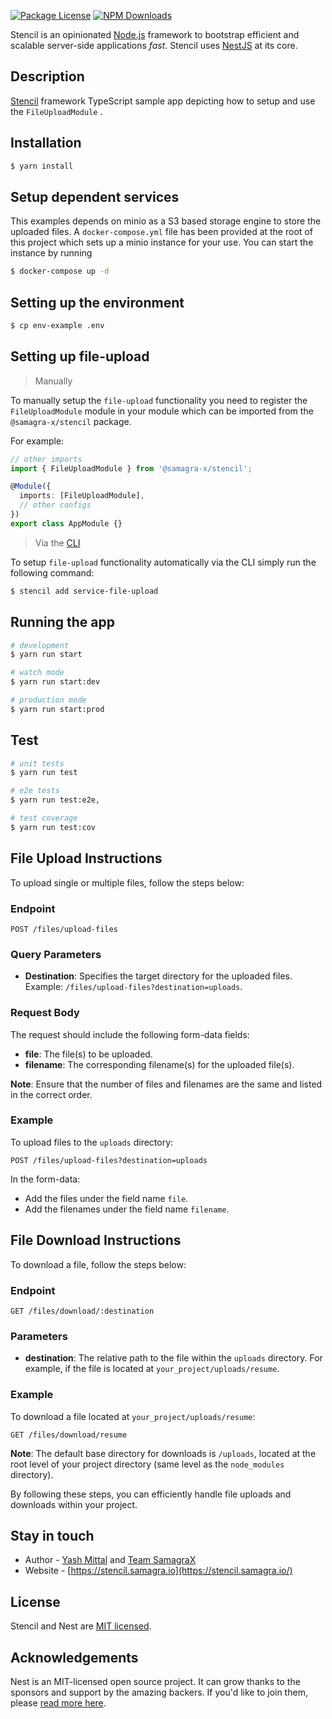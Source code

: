 <p align="left">
  <a href="https://www.npmjs.com/~nestjscore" target="_blank"><img src="https://img.shields.io/npm/l/@nestjs/core.svg" alt="Package License" /></a>
  <a href="https://www.npmjs.com/~nestjscore" target="_blank"><img src="https://img.shields.io/npm/dm/@samagra-x/stencil.svg" alt="NPM Downloads" /></a>
</p>
<p align="left">Stencil is an opinionated <a href="http://nodejs.org" target="_blank">Node.js</a> framework to bootstrap efficient and scalable server-side applications <em>fast</em>. Stencil uses <a href="https://nestjs.com" target="_blank"> NestJS</a> at its core.</p>

## Description

[Stencil](https://github.com/SamagraX-stencil/stencil) framework TypeScript sample app depicting how to setup and use the `FileUploadModule` .

## Installation

```bash
$ yarn install
```

## Setup dependent services

This examples depends on minio as a S3 based storage engine to store the uploaded files. A `docker-compose.yml` file has been provided at the root of this project which sets up a minio instance for your use. You can start the instance by running

```bash
$ docker-compose up -d
```

## Setting up the environment

```bash
$ cp env-example .env
```

## Setting up file-upload

> Manually

To manually setup the `file-upload` functionality you need to register the `FileUploadModule` module in your module which can be imported from the `@samagra-x/stencil` package.

For example: 
```typescript
// other imports 
import { FileUploadModule } from '@samagra-x/stencil';

@Module({
  imports: [FileUploadModule],
  // other configs
})
export class AppModule {}
```

> Via the [CLI](https://github.com/SamagraX-stencil/stencil-cli)

To setup `file-upload` functionality automatically via the CLI simply run the following command:
```bash
$ stencil add service-file-upload 
```

## Running the app

```bash
# development
$ yarn run start

# watch mode
$ yarn run start:dev

# production mode
$ yarn run start:prod
```

## Test

```bash
# unit tests
$ yarn run test

# e2e tests
$ yarn run test:e2e,

# test coverage
$ yarn run test:cov
```

## File Upload Instructions

To upload single or multiple files, follow the steps below:

### Endpoint
`POST /files/upload-files`

### Query Parameters
- **Destination**: Specifies the target directory for the uploaded files. Example: `/files/upload-files?destination=uploads`.

### Request Body
The request should include the following form-data fields:
- **file**: The file(s) to be uploaded.
- **filename**: The corresponding filename(s) for the uploaded file(s).

**Note**: Ensure that the number of files and filenames are the same and listed in the correct order.

### Example
To upload files to the `uploads` directory:
```
POST /files/upload-files?destination=uploads
```
In the form-data:
- Add the files under the field name `file`.
- Add the filenames under the field name `filename`.

## File Download Instructions

To download a file, follow the steps below:

### Endpoint
`GET /files/download/:destination`

### Parameters
- **destination**: The relative path to the file within the `uploads` directory. For example, if the file is located at `your_project/uploads/resume`.

### Example
To download a file located at `your_project/uploads/resume`:
```
GET /files/download/resume
```

**Note**: The default base directory for downloads is `/uploads`, located at the root level of your project directory (same level as the `node_modules` directory).

By following these steps, you can efficiently handle file uploads and downloads within your project.


## Stay in touch

- Author - [Yash Mittal](https://techsavvyash.dev) and [Team SamagraX](https://github.com/Samagra-Development)
- Website - [https://stencil.samagra.io](https://stencil.samagra.io/)

## License

Stencil and Nest are [MIT licensed](LICENSE).

## Acknowledgements

Nest is an MIT-licensed open source project. It can grow thanks to the sponsors and support by the amazing backers. If you'd like to join them, please [read more here](https://docs.nestjs.com/support).
